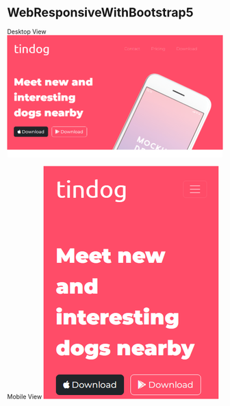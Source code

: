 # WebResponsiveWithBootstrap5

<div>
  <label>Desktop View</label>
  <img src ="desktop.PNG" alt="pic_LOGO" />
<div>
<br>
<div>
  <label>Mobile View</label>
  <img src ="mobile.PNG" alt="pic_LOGO" />
<div>
